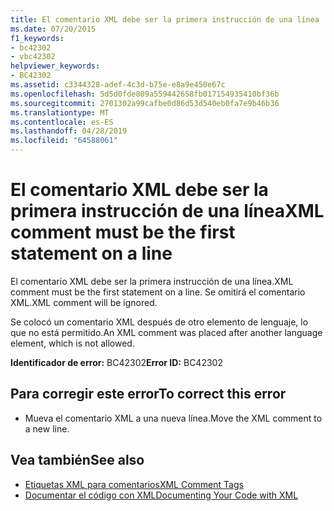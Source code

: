 ```yaml
---
title: El comentario XML debe ser la primera instrucción de una línea
ms.date: 07/20/2015
f1_keywords:
- bc42302
- vbc42302
helpviewer_keywords:
- BC42302
ms.assetid: c3344328-adef-4c3d-b75e-e8a9e450e67c
ms.openlocfilehash: 5d5d0fde809a559442658fb017154935410bf36b
ms.sourcegitcommit: 2701302a99cafbe0d86d53d540eb0fa7e9b46b36
ms.translationtype: MT
ms.contentlocale: es-ES
ms.lasthandoff: 04/28/2019
ms.locfileid: "64588061"
---
```

# <a name="xml-comment-must-be-the-first-statement-on-a-line"></a><span data-ttu-id="beb8b-102">El comentario XML debe ser la primera instrucción de una línea</span><span class="sxs-lookup"><span data-stu-id="beb8b-102">XML comment must be the first statement on a line</span></span>
<span data-ttu-id="beb8b-103">El comentario XML debe ser la primera instrucción de una línea.</span><span class="sxs-lookup"><span data-stu-id="beb8b-103">XML comment must be the first statement on a line.</span></span> <span data-ttu-id="beb8b-104">Se omitirá el comentario XML.</span><span class="sxs-lookup"><span data-stu-id="beb8b-104">XML comment will be ignored.</span></span>  
  
 <span data-ttu-id="beb8b-105">Se colocó un comentario XML después de otro elemento de lenguaje, lo que no está permitido.</span><span class="sxs-lookup"><span data-stu-id="beb8b-105">An XML comment was placed after another language element, which is not allowed.</span></span>  
  
 <span data-ttu-id="beb8b-106">**Identificador de error:** BC42302</span><span class="sxs-lookup"><span data-stu-id="beb8b-106">**Error ID:** BC42302</span></span>  
  
## <a name="to-correct-this-error"></a><span data-ttu-id="beb8b-107">Para corregir este error</span><span class="sxs-lookup"><span data-stu-id="beb8b-107">To correct this error</span></span>  
  
- <span data-ttu-id="beb8b-108">Mueva el comentario XML a una nueva línea.</span><span class="sxs-lookup"><span data-stu-id="beb8b-108">Move the XML comment to a new line.</span></span>  
  
## <a name="see-also"></a><span data-ttu-id="beb8b-109">Vea también</span><span class="sxs-lookup"><span data-stu-id="beb8b-109">See also</span></span>

- [<span data-ttu-id="beb8b-110">Etiquetas XML para comentarios</span><span class="sxs-lookup"><span data-stu-id="beb8b-110">XML Comment Tags</span></span>](../../visual-basic/language-reference/xmldoc/index.md)
- [<span data-ttu-id="beb8b-111">Documentar el código con XML</span><span class="sxs-lookup"><span data-stu-id="beb8b-111">Documenting Your Code with XML</span></span>](../../visual-basic/programming-guide/program-structure/documenting-your-code-with-xml.md)
